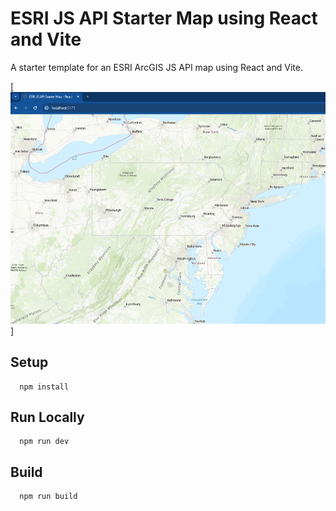 # ESRI JS API Starter Map using React and Vite

A starter template for an ESRI ArcGIS JS API map using React and Vite.

[![Screenshot](https://raw.githubusercontent.com/jimlawruk/esri-js-api-react/main/screenshot.png)]

## Setup

```
  npm install
```

## Run Locally

```
  npm run dev
```

## Build

```
  npm run build
```

